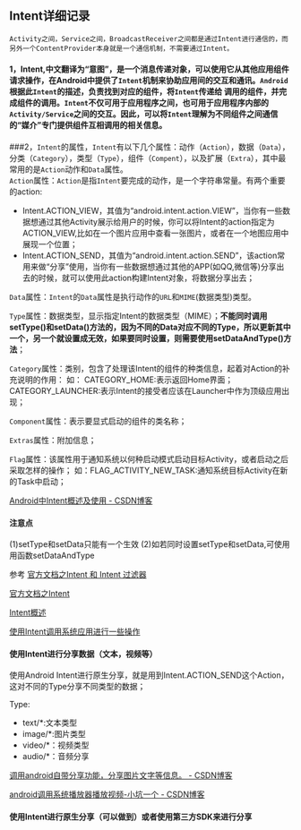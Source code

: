 ## Intent详细记录

	Activity之间，Service之间，BroadcastReceiver之间都是通过Intent进行通信的，而另外一个ContentProvider本身就是一个通信机制，不需要通过Intent。

#### 1，Intent,中文翻译为“意图”，是一个消息传递对象，可以使用它从其他应用组件请求操作，在Android中提供了`Intent`机制来协助应用间的交互和通讯。`Android`根据此`Intent`的描述，负责找到对应的组件，将`Intent`传递给 调用的组件，并完成组件的调用。`Intent`不仅可用于应用程序之间，也可用于应用程序内部的`Activity/Service`之间的交互。因此，可以将`Intent`理解为不同组件之间通信的“媒介”专门提供组件互相调用的相关信息。

###2，`Intent`的属性，`Intent`有以下几个属性：动作（`Action`），数据（`Data`），分类（`Category`），类型（`Type`），组件（`Compent`），以及扩展（`Extra`），其中最常用的是`Action`动作和`Data`属性。                     
`Action`属性：`Action`是指`Intent`要完成的动作，是一个字符串常量。有两个重要的action:

- Intent.ACTION_VIEW，其值为“android.intent.action.VIEW”，当你有一些数据想通过其他Activity展示给用户的时候，你可以将Intent的action指定为ACTION_VIEW,比如在一个图片应用中查看一张图片，或者在一个地图应用中展现一个位置；
- Intent.ACTION_SEND，其值为“android.intent.action.SEND”，该action常用来做“分享”使用，当你有一些数据想通过其他的APP(如QQ,微信等)分享出去的时候，就可以使用此action构建Intent对象，将数据分享出去；

`Data`属性：`Intent`的`Data`属性是执行动作的`URL`和`MIME`(数据类型)类型。

`Type`属性：数据类型，显示指定Intent的数据类型（MIME）；**不能同时调用setType()和setData()方法的，因为不同的Data对应不同的Type，所以更新其中一个，另一个就设置成无效，如果要同时设置，则需要使用setDataAndType()方法**；

`Category`属性：类别，包含了处理该Intent的组件的种类信息，起着对Action的补充说明的作用：
如：
CATEGORY_HOME:表示返回Home界面；
CATEGORY_LAUNCHER:表示Intent的接受者应该在Launcher中作为顶级应用出现；

`Component`属性：表示要显式启动的组件的类名称；

`Extras`属性：附加信息；

`Flag`属性：该属性用于通知系统以何种启动模式启动目标Activity，或者启动之后采取怎样的操作；
如：FLAG_ACTIVITY_NEW_TASK:通知系统目标Activity在新的Task中启动；

[Android中Intent概述及使用 \- CSDN博客](http://blog.csdn.net/iispring/article/details/48417779)

#### 注意点
(1)setType和setData只能有一个生效
(2)如若同时设置setType和setData,可使用用函数setDataAndType



参考 
[官方文档之Intent 和 Intent 过滤器](https://developer.android.com/guide/components/intents-filters.html)

[官方文档之Intent](https://developer.android.google.cn/reference/android/content/Intent.html)

[Intent概述](http://www.cnblogs.com/smyhvae/p/3959204.html)

[使用Intent调用系统应用进行一些操作](http://blog.csdn.net/yulei_qq/article/details/21233901)



#### 使用Intent进行分享数据（文本，视频等）

使用Android Intent进行原生分享，就是用到Intent.ACTION_SEND这个Action，这对不同的Type分享不同类型的数据；

Type:

- text/*:文本类型
- image/*:图片类型
- video/*：视频类型
- audio/*：音频分享

[调用android自带分享功能，分享图片文字等信息。 \- CSDN博客](http://blog.csdn.net/wanglining1987/article/details/52698535)

[android调用系统播放器播放视频\-小坑一个 \- CSDN博客](http://blog.csdn.net/jw20082009jw/article/details/54583115)


#### 使用Intent进行原生分享（可以做到）或者使用第三方SDK来进行分享